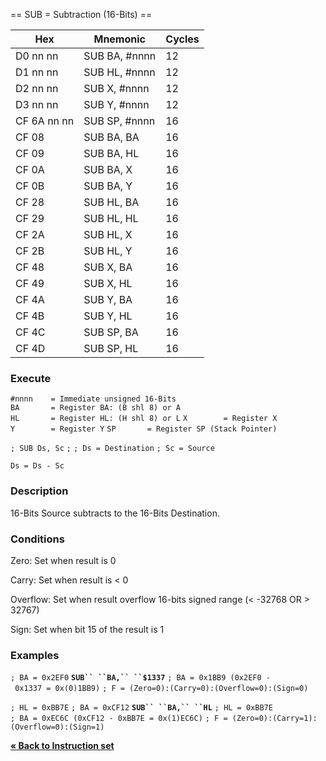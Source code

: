 \== SUB = Subtraction (16-Bits) ==

| Hex         | Mnemonic       | Cycles |
| ----------- | -------------- | ------ |
| D0 nn nn    | SUB BA, \#nnnn | 12     |
| D1 nn nn    | SUB HL, \#nnnn | 12     |
| D2 nn nn    | SUB X, \#nnnn  | 12     |
| D3 nn nn    | SUB Y, \#nnnn  | 12     |
| CF 6A nn nn | SUB SP, \#nnnn | 16     |
| CF 08       | SUB BA, BA     | 16     |
| CF 09       | SUB BA, HL     | 16     |
| CF 0A       | SUB BA, X      | 16     |
| CF 0B       | SUB BA, Y      | 16     |
| CF 28       | SUB HL, BA     | 16     |
| CF 29       | SUB HL, HL     | 16     |
| CF 2A       | SUB HL, X      | 16     |
| CF 2B       | SUB HL, Y      | 16     |
| CF 48       | SUB X, BA      | 16     |
| CF 49       | SUB X, HL      | 16     |
| CF 4A       | SUB Y, BA      | 16     |
| CF 4B       | SUB Y, HL      | 16     |
| CF 4C       | SUB SP, BA     | 16     |
| CF 4D       | SUB SP, HL     | 16     |

### Execute

`#nnnn    = Immediate unsigned 16-Bits`
`BA       = Register BA: (B shl 8) or A`
`HL       = Register HL: (H shl 8) or L`
`X        = Register X`
`Y        = Register Y`
`SP       = Register SP (Stack Pointer)`

`; SUB Ds, Sc`
`;`
`; Ds = Destination`
`; Sc = Source`

`Ds = Ds - Sc`

### Description

16-Bits Source subtracts to the 16-Bits Destination.

### Conditions

Zero: Set when result is 0

Carry: Set when result is \< 0

Overflow: Set when result overflow 16-bits signed range (\< -32768 OR \>
32767)

Sign: Set when bit 15 of the result is 1

### Examples

`; BA = 0x2EF0`
**`SUB`` ``BA,`` ``$1337`**
`; BA = 0x1BB9 (0x2EF0 - 0x1337 = 0x(0)1BB9)`
`; F = (Zero=0):(Carry=0):(Overflow=0):(Sign=0)`

`; HL = 0xBB7E`
`; BA = 0xCF12`
**`SUB`` ``BA,`` ``HL`**
`; HL = 0xBB7E`
`; BA = 0xEC6C (0xCF12 - 0xBB7E = 0x(1)EC6C)`
`; F = (Zero=0):(Carry=1):(Overflow=0):(Sign=1)`

[**« Back to Instruction set**](PM_InstructionList.md "wikilink")